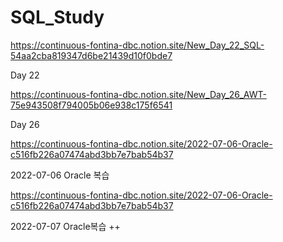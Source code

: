 # SQL_Study

https://continuous-fontina-dbc.notion.site/New_Day_22_SQL-54aa2cba819347d6be21439d10f0bde7

Day 22

https://continuous-fontina-dbc.notion.site/New_Day_26_AWT-75e943508f794005b06e938c175f6541

Day 26

https://continuous-fontina-dbc.notion.site/2022-07-06-Oracle-c516fb226a07474abd3bb7e7bab54b37

2022-07-06
Oracle 복습

https://continuous-fontina-dbc.notion.site/2022-07-06-Oracle-c516fb226a07474abd3bb7e7bab54b37

2022-07-07
Oracle복습 ++
